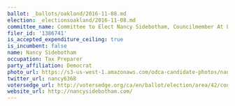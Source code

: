 ```yaml
---
ballot: _ballots/oakland/2016-11-08.md
election: _electionsoakland/2016-11-08.md
committee_name: Committee to Elect Nancy Sidebotham, Councilmember At Large, 2016
filer_id: '1386741'
is_accepted_expenditure_ceiling: true
is_incumbent: false
name: Nancy Sidebotham
occupation: Tax Preparer
party_affiliation: Democrat
photo_url: https://s3-us-west-1.amazonaws.com/odca-candidate-photos/nancy-sidebotham2.png
twitter_url: nancy6368
votersedge_url: http://votersedge.org/ca/en/ballot/election/area/42/contests/contest/13234/candidate/130754?&county=Alameda%20County&election_authority_id=1
website_url: http://nancysidebotham.com/
---
```


